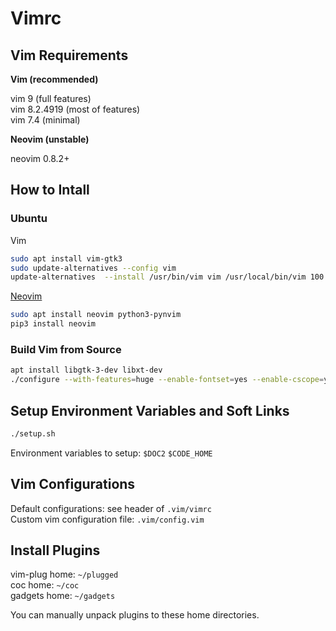 # Vimrc

## Vim Requirements

**Vim (recommended)**

vim 9 (full features)  
vim 8.2.4919 (most of features)  
vim 7.4 (minimal)  

**Neovim (unstable)**

neovim 0.8.2+  

## How to Intall

### Ubuntu

Vim  
```bash
sudo apt install vim-gtk3
sudo update-alternatives --config vim
update-alternatives  --install /usr/bin/vim vim /usr/local/bin/vim 100
```

[Neovim](https://github.com/neovim/neovim/wiki/Installing-Neovim#ubuntu)  
```bash
sudo apt install neovim python3-pynvim
pip3 install neovim
```

### Build Vim from Source

```sh
apt install libgtk-3-dev libxt-dev
./configure --with-features=huge --enable-fontset=yes --enable-cscope=yes --enable-multibyte --enable-python3interp=yes --enable-gui --with-x
```

## Setup Environment Variables and Soft Links

```sh
./setup.sh
```

Environment variables to setup:  `$DOC2` `$CODE_HOME`

## Vim Configurations

Default configurations: see header of `.vim/vimrc`  
Custom vim configuration file: `.vim/config.vim`  

## Install Plugins

vim-plug home: `~/plugged`  
coc home: `~/coc`  
gadgets home: `~/gadgets`  

You can manually unpack plugins to these home directories.
